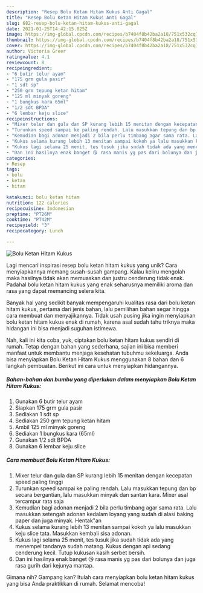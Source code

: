```yaml
---
description: "Resep Bolu Ketan Hitam Kukus Anti Gagal"
title: "Resep Bolu Ketan Hitam Kukus Anti Gagal"
slug: 682-resep-bolu-ketan-hitam-kukus-anti-gagal
date: 2021-01-25T14:42:15.025Z
image: https://img-global.cpcdn.com/recipes/b7404f8b42ba2a18/751x532cq70/bolu-ketan-hitam-kukus-foto-resep-utama.jpg
thumbnail: https://img-global.cpcdn.com/recipes/b7404f8b42ba2a18/751x532cq70/bolu-ketan-hitam-kukus-foto-resep-utama.jpg
cover: https://img-global.cpcdn.com/recipes/b7404f8b42ba2a18/751x532cq70/bolu-ketan-hitam-kukus-foto-resep-utama.jpg
author: Victoria Greer
ratingvalue: 4.1
reviewcount: 8
recipeingredient:
- "6 butir telur ayam"
- "175 grm gula pasir"
- "1 sdt sp"
- "250 grm tepung ketan hitam"
- "125 ml minyak goreng"
- "1 bungkus kara 65ml"
- "1/2 sdt BPDA"
- "6 lembar keju slice"
recipeinstructions:
- "Mixer telur dan gula dan SP kurang lebih 15 menitan dengan kecepatan speed paling tinggi"
- "Turunkan speed sampai ke paling rendah. Lalu masukkan tepung dan bp secara bergantian, lalu masukkan minyak dan santan kara. Mixer asal tercampur rata saja"
- "Kemudian bagi adonan menjadi 2 bila perlu timbang agar sama rata. Lalu masukkan setengah adonan kedalam loyang yang sudah di alasi baking paper dan juga minyak. Hentak&#34;an"
- "Kukus selama kurang lebih 13 menitan sampai kokoh ya lalu masukkan keju slice tata. Masukkan kembali sisa adonan."
- "Kukus lagi selama 25 menit, tes tusuk jika sudah tidak ada yang menempel tandanya sudah matang. Kukus dengan api sedang cenderung kecil. Tutup kukusan kasih serbet bersih."
- "Dan ini hasilnya enak banget 😘 rasa manis yg pas dari bolunya dan juga rasa gurih dari kejunya mantap."
categories:
- Resep
tags:
- bolu
- ketan
- hitam

katakunci: bolu ketan hitam 
nutrition: 122 calories
recipecuisine: Indonesian
preptime: "PT26M"
cooktime: "PT42M"
recipeyield: "3"
recipecategory: Lunch

---
```



![Bolu Ketan Hitam Kukus](https://img-global.cpcdn.com/recipes/b7404f8b42ba2a18/751x532cq70/bolu-ketan-hitam-kukus-foto-resep-utama.jpg)

Lagi mencari inspirasi resep bolu ketan hitam kukus yang unik? Cara menyiapkannya memang susah-susah gampang. Kalau keliru mengolah maka hasilnya tidak akan memuaskan dan justru cenderung tidak enak. Padahal bolu ketan hitam kukus yang enak seharusnya memiliki aroma dan rasa yang dapat memancing selera kita.



Banyak hal yang sedikit banyak mempengaruhi kualitas rasa dari bolu ketan hitam kukus, pertama dari jenis bahan, lalu pemilihan bahan segar hingga cara membuat dan menyajikannya. Tidak usah pusing jika ingin menyiapkan bolu ketan hitam kukus enak di rumah, karena asal sudah tahu triknya maka hidangan ini bisa menjadi suguhan istimewa.


Nah, kali ini kita coba, yuk, ciptakan bolu ketan hitam kukus sendiri di rumah. Tetap dengan bahan yang sederhana, sajian ini bisa memberi manfaat untuk membantu menjaga kesehatan tubuhmu sekeluarga. Anda bisa menyiapkan Bolu Ketan Hitam Kukus menggunakan 8 bahan dan 6 langkah pembuatan. Berikut ini cara untuk menyiapkan hidangannya.

<!--inarticleads1-->

##### Bahan-bahan dan bumbu yang diperlukan dalam menyiapkan Bolu Ketan Hitam Kukus:

1. Gunakan 6 butir telur ayam
1. Siapkan 175 grm gula pasir
1. Sediakan 1 sdt sp
1. Sediakan 250 grm tepung ketan hitam
1. Ambil 125 ml minyak goreng
1. Sediakan 1 bungkus kara (65ml)
1. Gunakan 1/2 sdt BPDA
1. Gunakan 6 lembar keju slice




<!--inarticleads2-->

##### Cara membuat Bolu Ketan Hitam Kukus:

1. Mixer telur dan gula dan SP kurang lebih 15 menitan dengan kecepatan speed paling tinggi
1. Turunkan speed sampai ke paling rendah. Lalu masukkan tepung dan bp secara bergantian, lalu masukkan minyak dan santan kara. Mixer asal tercampur rata saja
1. Kemudian bagi adonan menjadi 2 bila perlu timbang agar sama rata. Lalu masukkan setengah adonan kedalam loyang yang sudah di alasi baking paper dan juga minyak. Hentak&#34;an
1. Kukus selama kurang lebih 13 menitan sampai kokoh ya lalu masukkan keju slice tata. Masukkan kembali sisa adonan.
1. Kukus lagi selama 25 menit, tes tusuk jika sudah tidak ada yang menempel tandanya sudah matang. Kukus dengan api sedang cenderung kecil. Tutup kukusan kasih serbet bersih.
1. Dan ini hasilnya enak banget 😘 rasa manis yg pas dari bolunya dan juga rasa gurih dari kejunya mantap.




Gimana nih? Gampang kan? Itulah cara menyiapkan bolu ketan hitam kukus yang bisa Anda praktikkan di rumah. Selamat mencoba!
